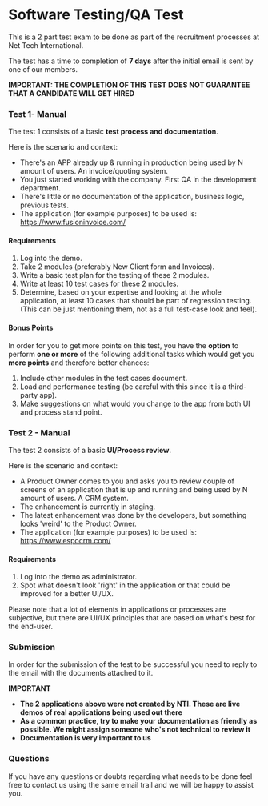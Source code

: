 # Software Testing/QA Test

This is a 2 part test exam to be done as part of the recruitment processes at Net Tech International.

The test has a time to completion of **7 days** after the initial email is sent by one of our members.

**IMPORTANT: THE COMPLETION OF THIS TEST DOES NOT GUARANTEE THAT A CANDIDATE WILL GET HIRED**

### Test 1- Manual

The test 1 consists of a basic **test process and documentation**.

Here is the scenario and context:
- There's an APP already up & running in production being used by N amount of users. An invoice/quoting system.
- You just started working with the company. First QA in the development department.
- There's little or no documentation of the application, business logic, previous tests.
- The application (for example purposes) to be used is: https://www.fusioninvoice.com/ 

#### Requirements
1. Log into the demo.
2. Take 2 modules (preferably New Client form and Invoices).
3. Write a basic test plan for the testing of these 2 modules.
4. Write at least 10 test cases for these 2 modules.
5. Determine, based on your expertise and looking at the whole application, at least 10 cases that should be part of regression testing. (This can be just mentioning them, not as a full test-case look and feel).

#### Bonus Points
In order for you to get more points on this test, you have the **option** to perform **one or more** of the following additional tasks which would get you **more points** and therefore better chances:

1. Include other modules in the test cases document.
2. Load and performance testing (be careful with this since it is a third-party app).
3. Make suggestions on what would you change to the app from both UI and process stand point.


### Test 2 - Manual
The test 2 consists of a basic **UI/Process review**.

Here is the scenario and context:
- A Product Owner comes to you and asks you to review couple of screens of an application that is up and running and being used by N amount of users. A CRM system.
- The enhancement is currently in staging. 
- The latest enhancement was done by the developers, but something looks 'weird' to the Product Owner.
- The application (for example purposes) to be used is: https://www.espocrm.com/

#### Requirements
1. Log into the demo as administrator.
2. Spot what doesn't look 'right' in the application or that could be improved for a better UI/UX.

Please note that a lot of elements in applications or processes are subjective, but there are UI/UX principles that are based on what's best for the end-user.


### Submission

In order for the submission of the test to be successful you need to reply to the email with the documents attached to it. 


**IMPORTANT**
- **The 2 applications above were not created by NTI. These are live demos of real applications being used out there**
- **As a common practice, try to make your documentation as friendly as possible. We might assign someone who's not technical to review it**
- **Documentation is very important to us**


### Questions
If you have any questions or doubts regarding what needs to be done feel free to contact us using the same email trail and we will be happy to assist you.
